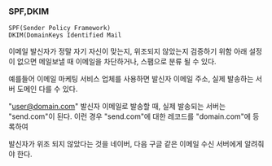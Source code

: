 ### SPF,DKIM

```
SPF(Sender Policy Framework)
DKIM(DomainKeys Identified Mail 
```


이메일 발신자가 정말 자기 자신이 맞는지, 위조되지 않았는지 검증하기 위함
아래 설정이 없으면 메일보낼 때 이메일을 차단하거나, 스팸으로 분류 될 수 있다.


예를들어 이메일 마케팅 서비스 업체를 사용하면 발신자 이메일 주소, 실제 발송하는 서버 도메인 다를 수 있다.

"user@domain.com" 발신자 이메일로 발송할 때, 실제 발송되는 서버는 "send.com"이 된다. 이런 경우 "send.com"에 대한 레코드를 "domain.com"에 등록하여

발신자가 위조 되지 않았다는 것을 네이버, 다음 구글 같은 이메일 수신 서버에게 알려줘야 한다.




